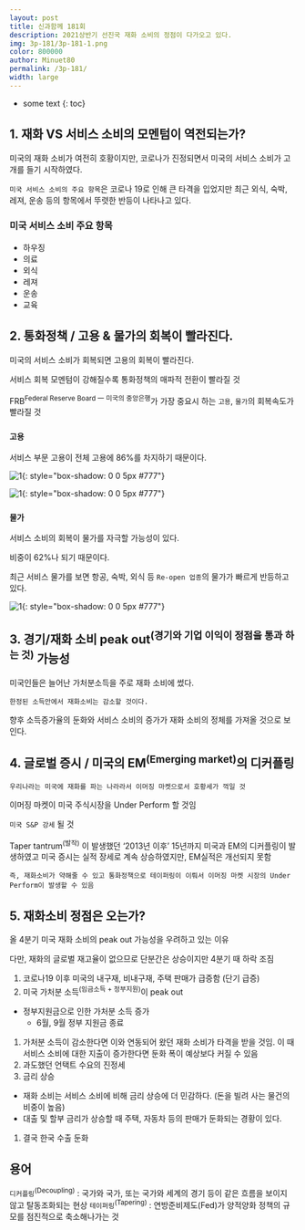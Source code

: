 ```yaml
---
layout: post
title: 신과함께 181회
description: 2021상반기 선진국 재화 소비의 정점이 다가오고 있다.
img: 3p-181/3p-181-1.png
color: 800000
author: Minuet80
permalink: /3p-181/
width: large
---
```


* some text
{: toc}

## 1. 재화 VS 서비스 소비의 모멘텀이 역전되는가?
미국의 재화 소비가 여전히 호황이지만, 코로나가 진정되면서 미국의 서비스 소비가 고개를 들기 시작하였다.

``미국 서비스 소비의 주요 항목``은 코로나 19로 인해 큰 타격을 입었지만 최근 외식, 숙박, 레져, 운송 등의 항목에서 뚜렷한 반등이 나타나고 있다.


### 미국 서비스 소비 주요 항목
- 하우징
- 의료
- 외식
- 레져
- 운송
- 교육

## 2. 통화정책 / 고용 & 물가의 회복이 빨라진다.
미국의 서비스 소비가 회복되면 고용의 회복이 빨라진다. 

서비스 회복 모멘텀이 강해질수록 통화정책의 매파적 전환이 빨라질 것

FRB<sup>Federal Reserve Board 一 미국의 중앙은행</sup>가 가장 중요시 하는 ``고용``, ``물가``의 회복속도가 빨라질 것

### ``고용``

서비스 부문 고용이 전체 고용에 86%를 차지하기 때문이다.


![1]({{site.baseurl}}/images/3p-181/3p-181-2.png){: style="box-shadow: 0 0 5px #777"}

![1]({{site.baseurl}}/images/3p-181/3p-181-3.png){: style="box-shadow: 0 0 5px #777"}

### ``물가``

서비스 소비의 회복이 물가를 자극할 가능성이 있다.

비중이 62%나 되기 때문이다.

최근 서비스 물가를 보면 항공, 숙박, 외식 등 ``Re-open 업종``의 물가가 빠르게 반등하고 있다.

![1]({{site.baseurl}}/images/3p-181/3p-181-4.png){: style="box-shadow: 0 0 5px #777"}


## 3. 경기/재화 소비 peak out<sup>(경기와 기업 이익이 정점을 통과 하는 것)</sup> 가능성

미국인들은 늘어난 가처분소득을 주로 재화 소비에 썼다.

``한정된 소득안에서 재화소비는 감소할 것이다.``

향후 소득증가율의 둔화와 서비스 소비의 증가가 재화 소비의 정체를 가져올 것으로 보인다.

## 4. 글로벌 증시 / 미국의 EM<sup>(Emerging market)</sup>의 디커플링

``우리나라는 미국에 재화를 파는 나라라서 이머징 마켓으로서 호황세가 꺽일 것``

이머징 마켓이 미국 주식시장을 Under Perform 할 것임

``미국 S&P 강세`` 될 것

Taper tantrum<sup>(발작)</sup> 이 발생했던 ‘2013년 이후’ 15년까지 미국과 EM의 디커플링이 발생하였고 미국 증시는 실적 장세로 계속 상승하였지만, EM실적은 개선되지 못함

``즉, 재화소비가 약해줄 수 있고 통화정책으로 테이퍼링이 이뤄서 이머징 마켓 시장의 Under Perform이 발생할 수 있음``

## 5. 재화소비 정점은 오는가?

올 4분기 미국 재화 소비의 peak out 가능성을 우려하고 있는 이유

다만, 재화의 글로벌 재고율이 없으므로 단분간은 상승이지만 4분기 때 하락 조짐

1. 코로나19 이후 미국의 내구재, 비내구재, 주택 판매가 급증함 (단기 급증)
1. 미국 가처분 소득<sup>(임금소득 + 정부지원)</sup>이 peak out
  - 정부지원금으로 인한 가처분 소득 증가
    - 6월, 9월 정부 지원금 종료
1. 가처분 소득이 감소한다면 이와 연동되어 왔던 재화 소비가 타격을 받을 것임. 이 때 서비스 소비에 대한 지출이 증가한다면 둔화 폭이 예상보다 커질 수 있음
1. 과도했던 언택트 수요의 진정세
1. 금리 상승
  - 재화 소비는 서비스 소비에 비해 금리 상승에 더 민감하다. (돈을 빌려 사는 물건의 비중이 높음)
  - 대출 및 할부 금리가 상승할 때 주택, 자동차 등의 판매가 둔화되는 경황이 있다.
1. 결국 한국 수출 둔화

## 용어

``디커플링``<sup>(Decoupling)</sup> : 국가와 국가, 또는 국가와 세계의 경기 등이 같은 흐름을 보이지 않고 탈동조화되는 현상
``테이퍼링``<sup>(Tapering)</sup> : 연방준비제도(Fed)가 양적양화 정책의 규모를 점진적으로 축소해나가는 것

<style>
.page-container {max-width: 800px}
</style>
